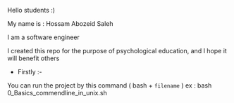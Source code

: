 Hello students :)

My name is : Hossam Abozeid Saleh 

I am a software engineer 

I created this repo for the purpose of psychological education, and I hope it will benefit others

- Firstly :-

You can run the project by this command ( bash + `filename` )
ex : bash 0_Basics_commendline_in_unix.sh


